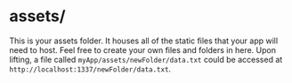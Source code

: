 # assets/

This is your assets folder.  It houses all of the static files that your app will need to host.  Feel free to create your own files and folders in here.  Upon lifting, a file called `myApp/assets/newFolder/data.txt` could be accessed at `http://localhost:1337/newFolder/data.txt`.



<docmeta name="displayName" value="assets">

